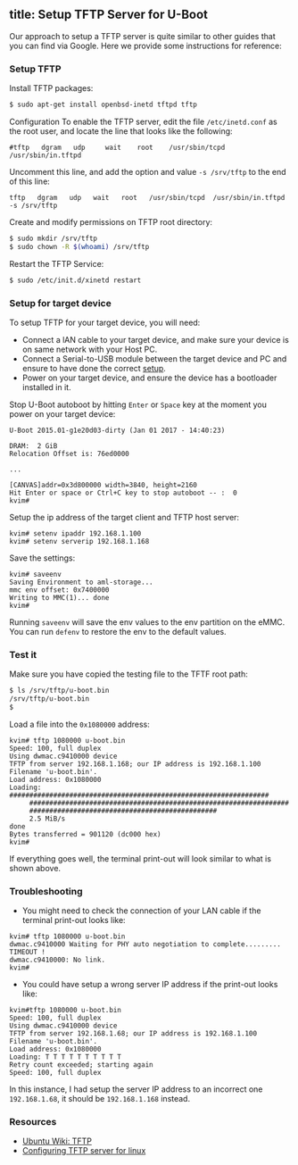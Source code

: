 title: Setup TFTP Server for U-Boot
---

Our approach to setup a TFTP server is quite similar to other guides that you can find via Google.
Here we provide some instructions for reference:

### Setup TFTP
Install TFTP packages:
```sh
$ sudo apt-get install openbsd-inetd tftpd tftp
```

Configuration
To enable the TFTP server, edit the file `/etc/inetd.conf` as the root user, and locate the line that looks like the following:
```
#tftp   dgram   udp     wait    root    /usr/sbin/tcpd  /usr/sbin/in.tftpd
```
Uncomment this line, and add the option and value `-s /srv/tftp` to the end of this line: 
```
tftp   dgram   udp   wait   root   /usr/sbin/tcpd  /usr/sbin/in.tftpd -s /srv/tftp
```

Create and modify permissions on TFTP root directory:
```sh
$ sudo mkdir /srv/tftp
$ sudo chown -R $(whoami) /srv/tftp
```

Restart the TFTP Service:
```sh
$ sudo /etc/init.d/xinetd restart
```

### Setup for target device
To setup TFTP for your target device, you will need:

* Connect a lAN cable to your target device, and make sure your device is on same network with your Host PC.
* Connect a Serial-to-USB module between the target device and PC and ensure to have done the correct [setup](/vim1/SetupSerialTool.html).
* Power on your target device, and ensure the device has a bootloader installed in it.

Stop U-Boot autoboot by hitting `Enter` or `Space` key at the moment you power on your target device:

```
U-Boot 2015.01-g1e20d03-dirty (Jan 01 2017 - 14:40:23)

DRAM:  2 GiB
Relocation Offset is: 76ed0000

...

[CANVAS]addr=0x3d800000 width=3840, height=2160
Hit Enter or space or Ctrl+C key to stop autoboot -- :  0 
kvim#
```

Setup the ip address of the target client and TFTP host server:
```
kvim# setenv ipaddr 192.168.1.100
kvim# setenv serverip 192.168.1.168
```

Save the settings:
```
kvim# saveenv
Saving Environment to aml-storage...
mmc env offset: 0x7400000 
Writing to MMC(1)... done
kvim#
```
Running `saveenv` will save the env values to the env partition on the eMMC. You can run `defenv` to restore the env to the default values.


### Test it
Make sure you have copied the testing file to the TFTF root path:
```sh
$ ls /srv/tftp/u-boot.bin
/srv/tftp/u-boot.bin
$ 
```

Load a file into the `0x1080000` address:
```
kvim# tftp 1080000 u-boot.bin
Speed: 100, full duplex
Using dwmac.c9410000 device
TFTP from server 192.168.1.168; our IP address is 192.168.1.100
Filename 'u-boot.bin'.
Load address: 0x1080000
Loading: #################################################################
	 #################################################################
	 ###############################################
	 2.5 MiB/s
done
Bytes transferred = 901120 (dc000 hex)
kvim#
```
If everything goes well, the terminal print-out will look similar to what is shown above.


### Troubleshooting
* You might need to check the connection of your LAN cable if the terminal print-out looks like:
```
kvim# tftp 1080000 u-boot.bin
dwmac.c9410000 Waiting for PHY auto negotiation to complete......... TIMEOUT !
dwmac.c9410000: No link.
kvim#
```

* You could have setup a wrong server IP address if the print-out looks like:
```
kvim#tftp 1080000 u-boot.bin
Speed: 100, full duplex
Using dwmac.c9410000 device
TFTP from server 192.168.1.68; our IP address is 192.168.1.100
Filename 'u-boot.bin'.
Load address: 0x1080000
Loading: T T T T T T T T T T 
Retry count exceeded; starting again
Speed: 100, full duplex
```
In this instance, I had setup the server IP address to an incorrect one `192.168.1.68`, it should be `192.168.1.168` instead.

### Resources
* [Ubuntu Wiki: TFTP](https://help.ubuntu.com/community/TFTP)
* [Configuring TFTP server for linux](http://venkateshabbarapu.blogspot.com/2012/10/configuring-tftp-server-for-linux.html)
